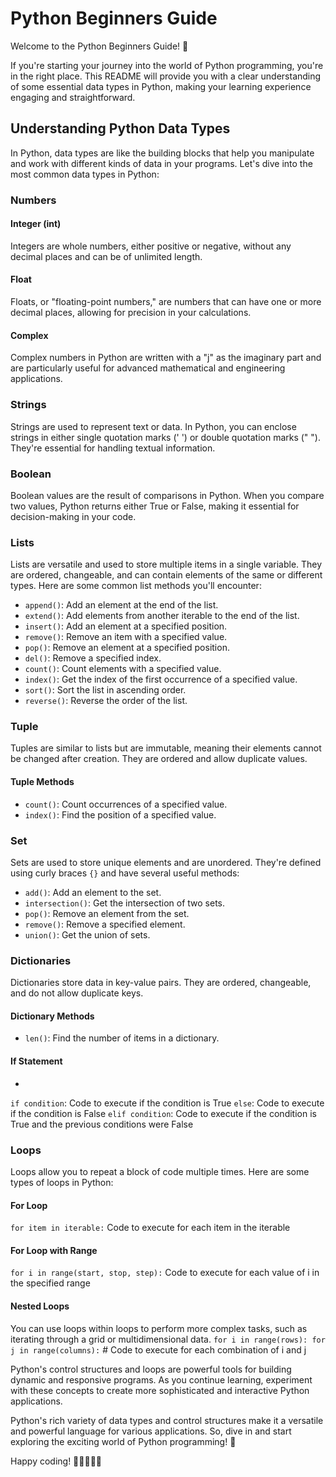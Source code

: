 # Python Beginners Guide

Welcome to the Python Beginners Guide! 🐍

If you're starting your journey into the world of Python programming, you're in the right place. This README will provide you with a clear understanding of some essential data types in Python, making your learning experience engaging and straightforward.

## Understanding Python Data Types

In Python, data types are like the building blocks that help you manipulate and work with different kinds of data in your programs. Let's dive into the most common data types in Python:

### Numbers

#### Integer (int)
Integers are whole numbers, either positive or negative, without any decimal places and can be of unlimited length.

#### Float
Floats, or "floating-point numbers," are numbers that can have one or more decimal places, allowing for precision in your calculations.

#### Complex
Complex numbers in Python are written with a "j" as the imaginary part and are particularly useful for advanced mathematical and engineering applications.

### Strings

Strings are used to represent text or data. In Python, you can enclose strings in either single quotation marks (' ') or double quotation marks (" "). They're essential for handling textual information.

### Boolean

Boolean values are the result of comparisons in Python. When you compare two values, Python returns either True or False, making it essential for decision-making in your code.

### Lists

Lists are versatile and used to store multiple items in a single variable. They are ordered, changeable, and can contain elements of the same or different types. Here are some common list methods you'll encounter:

- `append()`: Add an element at the end of the list.
- `extend()`: Add elements from another iterable to the end of the list.
- `insert()`: Add an element at a specified position.
- `remove()`: Remove an item with a specified value.
- `pop()`: Remove an element at a specified position.
- `del()`: Remove a specified index.
- `count()`: Count elements with a specified value.
- `index()`: Get the index of the first occurrence of a specified value.
- `sort()`: Sort the list in ascending order.
- `reverse()`: Reverse the order of the list.

### Tuple

Tuples are similar to lists but are immutable, meaning their elements cannot be changed after creation. They are ordered and allow duplicate values.

#### Tuple Methods

- `count()`: Count occurrences of a specified value.
- `index()`: Find the position of a specified value.

### Set

Sets are used to store unique elements and are unordered. They're defined using curly braces `{}` and have several useful methods:

- `add()`: Add an element to the set.
- `intersection()`: Get the intersection of two sets.
- `pop()`: Remove an element from the set.
- `remove()`: Remove a specified element.
- `union()`: Get the union of sets.

### Dictionaries

Dictionaries store data in key-value pairs. They are ordered, changeable, and do not allow duplicate keys.

#### Dictionary Methods

- `len()`: Find the number of items in a dictionary.

#### If Statement
- 
`if condition`:
     Code to execute if the condition is True
`else`:
     Code to execute if the condition is False
`elif condition`:
     Code to execute if the condition is True and the previous conditions were False

### Loops

Loops allow you to repeat a block of code multiple times. Here are some types of loops in Python:

#### For Loop
`for item in iterable:`
    Code to execute for each item in the iterable
#### For Loop with Range
`for i in range(start, stop, step):`
    Code to execute for each value of i in the specified range
#### Nested Loops
You can use loops within loops to perform more complex tasks, such as iterating through a grid or multidimensional data.
`for i in range(rows):
    for j in range(columns):`
        # Code to execute for each combination of i and j


Python's control structures and loops are powerful tools for building dynamic and responsive programs. As you continue learning, experiment with these concepts to create more sophisticated and interactive Python applications.

Python's rich variety of data types and control structures make it a versatile and powerful language for various applications. So, dive in and start exploring the exciting world of Python programming! 🚀

Happy coding! 🐍👨‍💻👩‍💻

